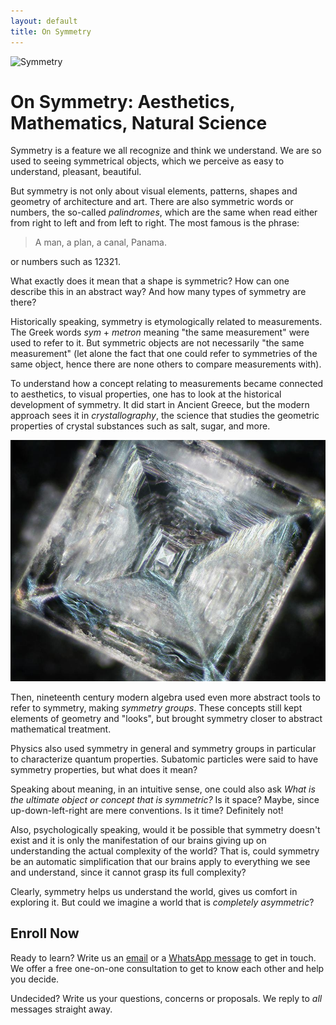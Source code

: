 ```yaml
---
layout: default
title: On Symmetry
---
```


<!-- Google tag (gtag.js) -->
<script async src="https://www.googletagmanager.com/gtag/js?id=G-2SJLNGNK0T"></script>
<script>
  window.dataLayer = window.dataLayer || [];
  function gtag(){dataLayer.push(arguments);}
  gtag('js', new Date());

  gtag('config', 'G-2SJLNGNK0T');
</script>

![Symmetry](assets/symmetry.avif)

# On Symmetry: Aesthetics, Mathematics, Natural Science
Symmetry is a feature we all recognize and think we understand. We are so used
to seeing symmetrical objects, which we perceive as easy to understand,
pleasant, beautiful.

But symmetry is not only about visual elements, patterns, shapes and
geometry of architecture and art. There are also symmetric words or
numbers, the so-called *palindromes*, which are the same when read either
from right to left and from left to right. The most famous is the phrase:

> A man, a plan, a canal, Panama.

or numbers such as 12321.

What exactly does it mean that a shape is symmetric? How can one describe
this in an abstract way? And how many types of symmetry are there?

Historically speaking, symmetry is etymologically related to measurements.
The Greek words *sym* + *metron* meaning "the same measurement" were used
to refer to it. But symmetric objects are not necessarily "the same measurement"
(let alone the fact that one could refer to symmetries of the same object,
hence there are none others to compare measurements with).

To understand how a concept relating to measurements became connected to
aesthetics, to visual properties, one has to look at the historical development
of symmetry. It did start in Ancient Greece, but the modern approach
sees it in *crystallography*, the science that studies the geometric properties
of crystal substances such as salt, sugar, and more.

![Salt Crystal](assets/salt_crystal.jpg)

Then, nineteenth century modern algebra used even more abstract tools to
refer to symmetry, making *symmetry groups*. These concepts still kept elements
of geometry and "looks", but brought symmetry closer to abstract mathematical
treatment.

Physics also used symmetry in general and symmetry groups in particular
to characterize quantum properties. Subatomic particles were said to have
symmetry properties, but what does it mean?

Speaking about meaning, in an intuitive sense, one could also ask
*What is the ultimate object or concept that is symmetric?* Is it space?
Maybe, since up-down-left-right are mere conventions. Is it time?
Definitely not!

Also, psychologically speaking, would it be possible that symmetry
doesn't exist and it is only the manifestation of our brains giving up
on understanding the actual complexity of the world? That is, could
symmetry be an automatic simplification that our brains apply to
everything we see and understand, since it cannot grasp its full complexity?

Clearly, symmetry helps us understand the world, gives us comfort in exploring it.
But could we imagine a world that is *completely asymmetric*?

## Enroll Now
Ready to learn? Write us an [email](mailto:adrianmanea@poligon-edu.ro) or a [WhatsApp message](https://wa.me/40750408128) to get in touch.
We offer a free one-on-one consultation to get to know each other and help you decide.

Undecided? Write us your questions, concerns or proposals. We reply to *all* messages straight away.